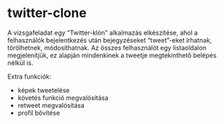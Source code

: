 # twitter-clone

A vizsgafeladat egy “Twitter-klón” alkalmazás elkészítése, ahol a felhasználók bejelentkezés után bejegyzéseket “tweet”-eket írhatnak, törölhetnek, módosíthatnak. Az összes felhasználót egy listaoldalon megjelenítjük, ez alapján mindenkinek a tweetje megtekinthető belépés nélkül is.

Extra funkciók:
- képek tweetelése
- követés funkció megvalósítása
- retweet megvalósítása
- profil bővítése
